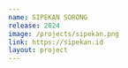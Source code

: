 ```yaml
---
name: SIPEKAN SORONG
release: 2024
image: /projects/sipekan.png
link: https://sipekan.id
layout: project
---
```


